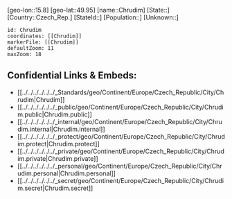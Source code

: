 ﻿---
location: [49.95,15.8]
mapzoom: [7,12] 
mapmarker: city 
type: City
tags:
- geo/City


SpocWebEntityId: 29606
isDeleted: false
confidential: public

---
[geo-lon::15.8]
[geo-lat::49.95]
[name::Chrudim]
[State::]
[Country::Czech_Rep.]
[StateId::]
[Population::]
[Unknown::]


```leaflet
id: Chrudim
coordinates: [[Chrudim]]
markerFile: [[Chrudim]]
defaultZoom: 11 
maxZoom: 18
```


## Confidential Links & Embeds: 
- [[../../../../../../_Standards/geo/Continent/Europe/Czech_Republic/City/Chrudim|Chrudim]] 
- [[../../../../../../_public/geo/Continent/Europe/Czech_Republic/City/Chrudim.public|Chrudim.public]] 
- [[../../../../../../_internal/geo/Continent/Europe/Czech_Republic/City/Chrudim.internal|Chrudim.internal]] 
- [[../../../../../../_protect/geo/Continent/Europe/Czech_Republic/City/Chrudim.protect|Chrudim.protect]] 
- [[../../../../../../_private/geo/Continent/Europe/Czech_Republic/City/Chrudim.private|Chrudim.private]] 
- [[../../../../../../_personal/geo/Continent/Europe/Czech_Republic/City/Chrudim.personal|Chrudim.personal]] 
- [[../../../../../../_secret/geo/Continent/Europe/Czech_Republic/City/Chrudim.secret|Chrudim.secret]] 
